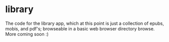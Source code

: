 library
=======

The code for the library app, which at this point is just a collection of epubs, mobis, and pdf's; browseable in a basic web browser directory browse.  More coming soon :)
